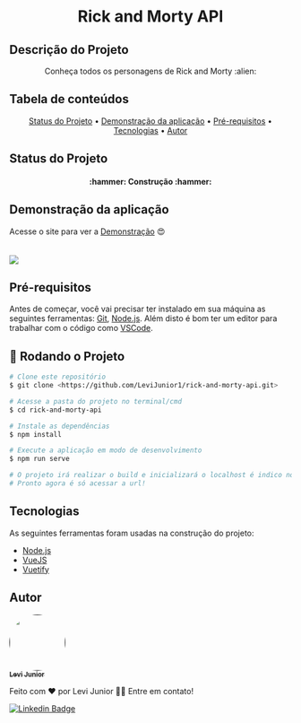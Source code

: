 <h1 align="center"> Rick and Morty API </h1>

## Descrição do Projeto
<p align="center">Conheça todos os personagens de Rick and Morty :alien:</p>

## Tabela de conteúdos
<p align="center">
 <a href="#status-do-projeto">Status do Projeto</a> • 
 <a href="#demonstração-da-aplicação">Demonstração da aplicação</a> •
 <a href="#pré-requisitos">Pré-requisitos</a> •
 <a href="#tecnologias">Tecnologias</a> • 
 <a href="#autor">Autor</a>
</p>

## Status do Projeto
<h4 align="center"> 
 :hammer: Construção :hammer:
</h4>

## Demonstração da aplicação
Acesse o site para ver a <a href="https://levijunior1.github.io/rick-and-morty-api/" target="_blank">Demonstração</a> :heart_eyes:
<br><br><br>
![](https://github.com/LeviJunior1/rick-and-morty-api/blob/master/src/assets/rick-and-morty.gif)


## Pré-requisitos

Antes de começar, você vai precisar ter instalado em sua máquina as seguintes ferramentas:
[Git](https://git-scm.com), [Node.js](https://nodejs.org/en/).
Além disto é bom ter um editor para trabalhar com o código como [VSCode](https://code.visualstudio.com/).

## :game_die: Rodando o Projeto

```bash
# Clone este repositório
$ git clone <https://github.com/LeviJunior1/rick-and-morty-api.git>

# Acesse a pasta do projeto no terminal/cmd
$ cd rick-and-morty-api

# Instale as dependências
$ npm install

# Execute a aplicação em modo de desenvolvimento
$ npm run serve

# O projeto irá realizar o build e inicializará o localhost é indico no terminal.
# Pronto agora é só acessar a url!
```

## Tecnologias

As seguintes ferramentas foram usadas na construção do projeto:

- [Node.js](https://nodejs.org/en/)
- [VueJS](https://vuejs.org/)
- [Vuetify](https://vuetifyjs.com/en/)

## Autor

<a href="">
 <img style="border-radius: 50%;" src="https://avatars.githubusercontent.com/u/31253159?v=4" width="100px;" alt=""/>
 <br />
 <sub><b>Levi Junior</b></sub></a>

Feito com ❤️ por Levi Junior 👋🏽 Entre em contato!

[![Linkedin Badge](https://img.shields.io/badge/-Levi-blue?style=flat-square&logo=Linkedin&logoColor=white&link=https://www.linkedin.com/in/levi-junior-130719130/)](https://www.linkedin.com/in/levi-junior-130719130/) 
